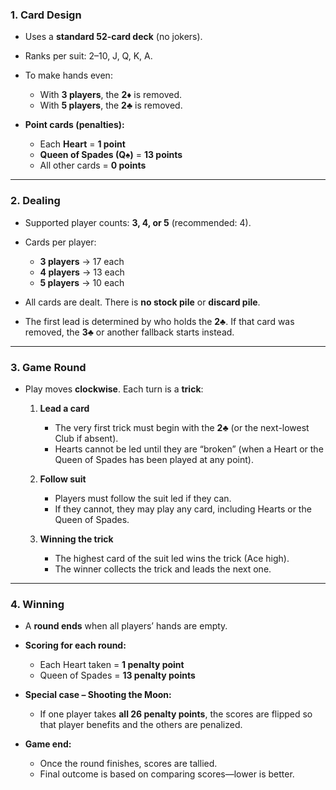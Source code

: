 ### 1. Card Design

* Uses a **standard 52-card deck** (no jokers).
* Ranks per suit: 2–10, J, Q, K, A.
* To make hands even:

  * With **3 players**, the **2♦** is removed.
  * With **5 players**, the **2♣** is removed.
* **Point cards (penalties):**

  * Each **Heart** = **1 point**
  * **Queen of Spades (Q♠)** = **13 points**
  * All other cards = **0 points**

---

### 2. Dealing

* Supported player counts: **3, 4, or 5** (recommended: 4).
* Cards per player:

  * **3 players** → 17 each
  * **4 players** → 13 each
  * **5 players** → 10 each
* All cards are dealt. There is **no stock pile** or **discard pile**.
* The first lead is determined by who holds the **2♣**. If that card was removed, the **3♣** or another fallback starts instead.

---

### 3. Game Round

* Play moves **clockwise**. Each turn is a **trick**:

  1. **Lead a card**

     * The very first trick must begin with the **2♣** (or the next-lowest Club if absent).
     * Hearts cannot be led until they are “broken” (when a Heart or the Queen of Spades has been played at any point).

  2. **Follow suit**

     * Players must follow the suit led if they can.
     * If they cannot, they may play any card, including Hearts or the Queen of Spades.

  3. **Winning the trick**

     * The highest card of the suit led wins the trick (Ace high).
     * The winner collects the trick and leads the next one.

---

### 4. Winning

* A **round ends** when all players’ hands are empty.
* **Scoring for each round:**

  * Each Heart taken = **1 penalty point**
  * Queen of Spades = **13 penalty points**
* **Special case – Shooting the Moon:**

  * If one player takes **all 26 penalty points**, the scores are flipped so that player benefits and the others are penalized.
* **Game end:**

  * Once the round finishes, scores are tallied.
  * Final outcome is based on comparing scores—lower is better.


